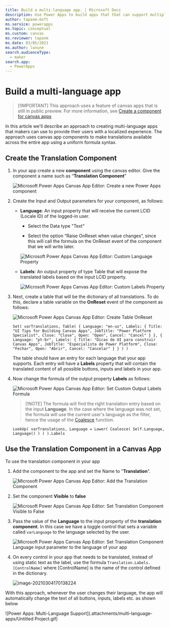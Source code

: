 ```yaml
---
title: Build a multi-language app. | Microsoft Docs
description: Use Power Apps to build apps that that can support multiple languages.
author: tapanm-msft
ms.service: powerapps
ms.topic: conceptual
ms.custom: canvas
ms.reviewer: tapanm
ms.date: 03/05/2021
ms.author: lunune
search.audienceType: 
  - maker
search.app: 
  - PowerApps
---
```


# Build a multi-language app
> [!IMPORTANT] This approach uses a feature of canvas apps that is still in public preview. For more information, see [Create a component for canvas apps](https://docs.microsoft.com/en-us/powerapps/maker/canvas-apps/create-component)

In this article we'll describe an approach to creating multi-language apps that makers can use to provide their users with a localized experience. The approach uses canvas app components to make translations available across the entire app using a uniform formula syntax. 

## Create the Translation Component

1. In your app create a new **component** using the canvas editor. Give the component a name such as “**Translation Component**”

   ![Microsoft Power Apps Canvas App Editor: Create a new Power Apps component](.attachments/multi-language-apps/image-20210305114316890.png)

1. Create the Input and Output parameters for your component, as follows: 

   - **Language**: An input property that will receive the current LCID (Locale ID) of the logged-in user. 
   
      - Select the Data type "Text"

      - Select the option “Raise OnReset when value changes”, since this will call the formula on the OnReset event of the component that we will write later.

      ![Microsoft Power Apps Canvas App Editor: Custom Language Property](.attachments/multi-language-apps/image-20210304105245593.png)
   
   - **Labels**: An output property of type Table that will expose the translated labels based on the input LCID property.

      ![Microsoft Power Apps Canvas App Editor: Custom Labels Property](.attachments/multi-language-apps/image-20210304105449314.png)

1. Next, create a table that will be the dictionary of all translations. To do this, declare a table variable on the **OnReset** event of the component as follows:

   ![Microsoft Power Apps Canvas App Editor: Create Table OnReset](.attachments/multi-language-apps/image-20210304131142608.png)

   `Set(
    varTranslations,
    Table(
        {
            Language: "en-us",
            Labels: {
                Title: "UI Tips for Building Canvas Apps",
                JobTitle: "Power Platform Specialist",
                Close: "Close",
                Open: "Open",
                Cancel: "Cancel"
            }
        },
        {
            Language: "pt-br",
            Labels: {
                Title: "Dicas de UI para construir Canvas Apps",
                JobTitle: "Especialista de Power Platform",
                Close: "Fechar",
                Open: "Abrir",
                Cancel: "Cancelar"
            }
        }
    )
   )`

   The table should have an entry for each language that your app supports. Each entry will have a **Labels** property that will contain the translated content of all possible buttons, inputs and labels in your app.

1. Now change the formula of the output property **Labels** as follows:

   ![Microsoft Power Apps Canvas App Editor: Set Custom Output Labels Formula](.attachments/multi-language-apps/image-20210304132515675.png)

   > [!NOTE] The formula will find the right translation entry based on the input **Language**. In the case where the language was not set, the formula will use the current user's language as the filter, hence the usage of the [Coalesce](https://docs.microsoft.com/en-us/powerapps/maker/canvas-apps/functions/function-isblank-isempty) function.

   `LookUp(
    varTranslations,
    Language = Lower(
        Coalesce(
            Self.Language,
            Language()
        )
    )
).Labels`

## Use the Translation Component in a Canvas App

To use the translation component in your app

1. Add the component to the app and set the Name to "**Translation**".

   ![Microsoft Power Apps Canvas App Editor: Add the Translation Component](.attachments/multi-language-apps/image-20210305114727047.png)

1. Set the component **Visible** to **false**
   
   ![Microsoft Power Apps Canvas App Editor: Set Translation Component Visible to False](.attachments/multi-language-apps/image-20210304135035793.png)
1. Pass the value of the **Language** to the input property of the **translation component**. In this case we have a toggle control that sets a variable called `varLanguage` to the language selected by the user.

   ![Microsoft Power Apps Canvas App Editor: Set Translation Component Language input parameter to the language of your app](.attachments/multi-language-apps/image-20210304135729817.png)

1. On every control in your app that needs to be translated, instead of using static text as the label, use the formula `Translation.Labels.[ControlName]` where [ControlName] is the name of the control defined in the dictionary.

   ![image-20210304170138224](.attachments/multi-language-apps/image-20210304170138224.png)

With this approach, whenever the user changes their language, the app will automatically change the text of all buttons, inputs, labels etc. as shown below

![Power Apps: Multi-Language Support](.attachments/multi-language-apps/Untitled Project.gif)